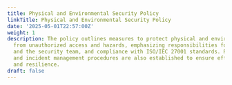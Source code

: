 ```yaml
---
title: Physical and Environmental Security Policy
linkTitle: Physical and Environmental Security Policy
date: '2025-05-01T22:57:00Z'
weight: 1
description: The policy outlines measures to protect physical and environmental resources
  from unauthorized access and hazards, emphasizing responsibilities for employees
  and the security team, and compliance with ISO/IEC 27001 standards. Regular reviews
  and incident management procedures are also established to ensure effectiveness
  and resilience.
draft: false
---
```



<!-- Unsupported block type: unsupported -->